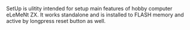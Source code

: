 SetUp is ulitity intended for setup main features of hobby computer eLeMeNt ZX.
It works standalone and is installed to FLASH memory and active by longpress reset button as well.

